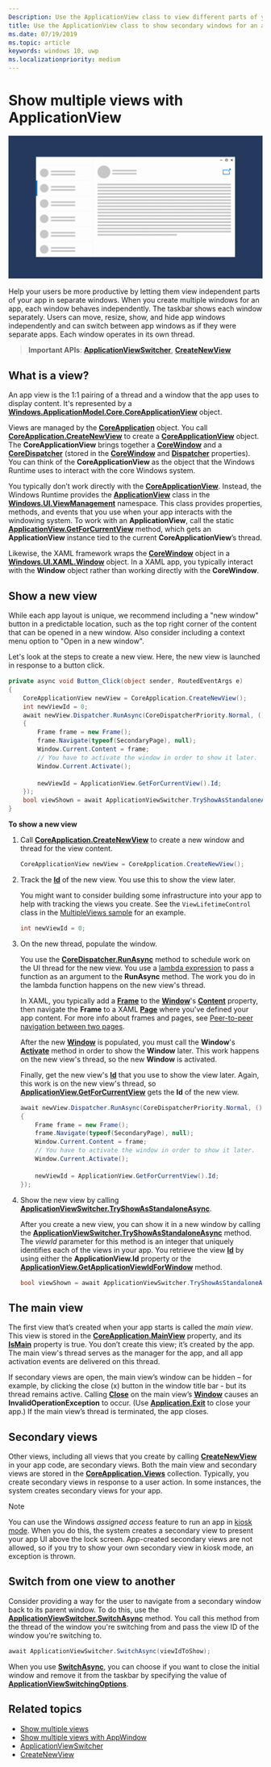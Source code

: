 ```yaml
---
Description: Use the ApplicationView class to view different parts of your app in separate windows.
title: Use the ApplicationView class to show secondary windows for an app
ms.date: 07/19/2019
ms.topic: article
keywords: windows 10, uwp
ms.localizationpriority: medium
---
```

# Show multiple views with ApplicationView

![Wireframe showing an app with multiple windows](images/multi-view.gif)

Help your users be more productive by letting them view independent parts of your app in separate windows. When you create multiple windows for an app, each window behaves independently. The taskbar shows each window separately. Users can move, resize, show, and hide app windows independently and can switch between app windows as if they were separate apps. Each window operates in its own thread.

> **Important APIs**: [**ApplicationViewSwitcher**](https://docs.microsoft.com/uwp/api/Windows.UI.ViewManagement.ApplicationViewSwitcher), [**CreateNewView**](https://docs.microsoft.com/uwp/api/windows.applicationmodel.core.coreapplication.createnewview)

## What is a view?

An app view is the 1:1 pairing of a thread and a window that the app uses to display content. It's represented by a [**Windows.ApplicationModel.Core.CoreApplicationView**](https://docs.microsoft.com/uwp/api/Windows.ApplicationModel.Core.CoreApplicationView) object.

Views are managed by the [**CoreApplication**](https://docs.microsoft.com/uwp/api/Windows.ApplicationModel.Core.CoreApplication) object. You call [**CoreApplication.CreateNewView**](https://docs.microsoft.com/uwp/api/windows.applicationmodel.core.coreapplication.createnewview) to create a [**CoreApplicationView**](https://docs.microsoft.com/uwp/api/Windows.ApplicationModel.Core.CoreApplicationView) object. The **CoreApplicationView** brings together a [**CoreWindow**](https://docs.microsoft.com/uwp/api/Windows.UI.Core.CoreWindow) and a [**CoreDispatcher**](https://docs.microsoft.com/uwp/api/Windows.UI.Core.CoreDispatcher) (stored in the [**CoreWindow**](https://docs.microsoft.com/uwp/api/windows.applicationmodel.core.coreapplicationview.corewindow) and [**Dispatcher**](https://docs.microsoft.com/uwp/api/windows.applicationmodel.core.coreapplicationview.dispatcher) properties). You can think of the **CoreApplicationView** as the object that the Windows Runtime uses to interact with the core Windows system.

You typically don’t work directly with the [**CoreApplicationView**](https://docs.microsoft.com/uwp/api/Windows.ApplicationModel.Core.CoreApplicationView). Instead, the Windows Runtime provides the [**ApplicationView**](https://docs.microsoft.com/uwp/api/Windows.UI.ViewManagement.ApplicationView) class in the [**Windows.UI.ViewManagement**](https://docs.microsoft.com/uwp/api/Windows.UI.ViewManagement) namespace. This class provides properties, methods, and events that you use when your app interacts with the windowing system. To work with an **ApplicationView**, call the static [**ApplicationView.GetForCurrentView**](https://docs.microsoft.com/uwp/api/windows.ui.viewmanagement.applicationview.getforcurrentview) method, which gets an **ApplicationView** instance tied to the current **CoreApplicationView**’s thread.

Likewise, the XAML framework wraps the [**CoreWindow**](https://docs.microsoft.com/uwp/api/Windows.UI.Core.CoreWindow) object in a [**Windows.UI.XAML.Window**](https://docs.microsoft.com/uwp/api/Windows.UI.Xaml.Window) object. In a XAML app, you typically interact with the **Window** object rather than working directly with the **CoreWindow**.

## Show a new view

While each app layout is unique, we recommend including a "new window" button in a predictable location, such as the top right corner of the content that can be opened in a new window. Also consider including a context menu option to "Open in a new window".

Let's look at the steps to create a new view. Here, the new view is launched in response to a button click.

```csharp
private async void Button_Click(object sender, RoutedEventArgs e)
{
    CoreApplicationView newView = CoreApplication.CreateNewView();
    int newViewId = 0;
    await newView.Dispatcher.RunAsync(CoreDispatcherPriority.Normal, () =>
    {
        Frame frame = new Frame();
        frame.Navigate(typeof(SecondaryPage), null);   
        Window.Current.Content = frame;
        // You have to activate the window in order to show it later.
        Window.Current.Activate();

        newViewId = ApplicationView.GetForCurrentView().Id;
    });
    bool viewShown = await ApplicationViewSwitcher.TryShowAsStandaloneAsync(newViewId);
}
```

**To show a new view**

1.  Call [**CoreApplication.CreateNewView**](https://docs.microsoft.com/uwp/api/windows.applicationmodel.core.coreapplication.createnewview) to create a new window and thread for the view content.

    ```csharp
    CoreApplicationView newView = CoreApplication.CreateNewView();
    ```

2.  Track the [**Id**](https://docs.microsoft.com/uwp/api/windows.ui.viewmanagement.applicationview.id) of the new view. You use this to show the view later.

    You might want to consider building some infrastructure into your app to help with tracking the views you create. See the `ViewLifetimeControl` class in the [MultipleViews sample](https://go.microsoft.com/fwlink/p/?LinkId=620574) for an example.

    ```csharp
    int newViewId = 0;
    ```

3.  On the new thread, populate the window.

    You use the [**CoreDispatcher.RunAsync**](https://docs.microsoft.com/uwp/api/windows.ui.core.coredispatcher.runasync) method to schedule work on the UI thread for the new view. You use a [lambda expression](https://go.microsoft.com/fwlink/p/?LinkId=389615) to pass a function as an argument to the **RunAsync** method. The work you do in the lambda function happens on the new view's thread.

    In XAML, you typically add a [**Frame**](https://docs.microsoft.com/uwp/api/Windows.UI.Xaml.Controls.Frame) to the [**Window**](https://docs.microsoft.com/uwp/api/Windows.UI.Xaml.Window)'s [**Content**](https://docs.microsoft.com/uwp/api/windows.ui.xaml.window.content) property, then navigate the **Frame** to a XAML [**Page**](https://docs.microsoft.com/uwp/api/Windows.UI.Xaml.Controls.Page) where you've defined your app content. For more info about frames and pages, see [Peer-to-peer navigation between two pages](../basics/navigate-between-two-pages.md).

    After the new [**Window**](https://docs.microsoft.com/uwp/api/Windows.UI.Xaml.Window) is populated, you must call the **Window**'s [**Activate**](https://docs.microsoft.com/uwp/api/windows.ui.xaml.window.activate) method in order to show the **Window** later. This work happens on the new view's thread, so the new **Window** is activated.

    Finally, get the new view's [**Id**](https://docs.microsoft.com/uwp/api/windows.ui.viewmanagement.applicationview.id) that you use to show the view later. Again, this work is on the new view's thread, so [**ApplicationView.GetForCurrentView**](https://docs.microsoft.com/uwp/api/windows.ui.viewmanagement.applicationview.getforcurrentview) gets the **Id** of the new view.

    ```csharp
    await newView.Dispatcher.RunAsync(CoreDispatcherPriority.Normal, () =>
    {
        Frame frame = new Frame();
        frame.Navigate(typeof(SecondaryPage), null);   
        Window.Current.Content = frame;
        // You have to activate the window in order to show it later.
        Window.Current.Activate();

        newViewId = ApplicationView.GetForCurrentView().Id;
    });
    ```

4.  Show the new view by calling [**ApplicationViewSwitcher.TryShowAsStandaloneAsync**](https://docs.microsoft.com/uwp/api/windows.ui.viewmanagement.applicationviewswitcher.tryshowasstandaloneasync).

    After you create a new view, you can show it in a new window by calling the [**ApplicationViewSwitcher.TryShowAsStandaloneAsync**](https://docs.microsoft.com/uwp/api/windows.ui.viewmanagement.applicationviewswitcher.tryshowasstandaloneasync) method. The *viewId* parameter for this method is an integer that uniquely identifies each of the views in your app. You retrieve the view [**Id**](https://docs.microsoft.com/uwp/api/windows.ui.viewmanagement.applicationview.id) by using either the **ApplicationView.Id** property or the [**ApplicationView.GetApplicationViewIdForWindow**](https://docs.microsoft.com/uwp/api/windows.ui.viewmanagement.applicationview.getapplicationviewidforwindow) method.

    ```csharp
    bool viewShown = await ApplicationViewSwitcher.TryShowAsStandaloneAsync(newViewId);
    ```

## The main view


The first view that’s created when your app starts is called the *main view*. This view is stored in the [**CoreApplication.MainView**](https://docs.microsoft.com/uwp/api/windows.applicationmodel.core.coreapplication.mainview) property, and its [**IsMain**](https://docs.microsoft.com/uwp/api/windows.applicationmodel.core.coreapplicationview.ismain) property is true. You don’t create this view; it’s created by the app. The main view's thread serves as the manager for the app, and all app activation events are delivered on this thread.

If secondary views are open, the main view’s window can be hidden – for example, by clicking the close (x) button in the window title bar - but its thread remains active. Calling [**Close**](https://docs.microsoft.com/uwp/api/windows.ui.xaml.window.close) on the main view’s [**Window**](https://docs.microsoft.com/uwp/api/Windows.UI.Xaml.Window) causes an **InvalidOperationException** to occur. (Use [**Application.Exit**](https://docs.microsoft.com/uwp/api/windows.ui.xaml.application.exit) to close your app.) If the main view’s thread is terminated, the app closes.

## Secondary views


Other views, including all views that you create by calling [**CreateNewView**](https://docs.microsoft.com/uwp/api/windows.applicationmodel.core.coreapplication.createnewview) in your app code, are secondary views. Both the main view and secondary views are stored in the [**CoreApplication.Views**](https://docs.microsoft.com/uwp/api/windows.applicationmodel.core.coreapplication.views) collection. Typically, you create secondary views in response to a user action. In some instances, the system creates secondary views for your app.

> [!NOTE]
> You can use the Windows *assigned access* feature to run an app in [kiosk mode](https://docs.microsoft.com/windows/manage/set-up-a-device-for-anyone-to-use). When you do this, the system creates a secondary view to present your app UI above the lock screen. App-created secondary views are not allowed, so if you try to show your own secondary view in kiosk mode, an exception is thrown.

## Switch from one view to another

Consider providing a way for the user to navigate from a secondary window back to its parent window. To do this, use the [**ApplicationViewSwitcher.SwitchAsync**](https://docs.microsoft.com/uwp/api/windows.ui.viewmanagement.applicationviewswitcher.switchasync) method. You call this method from the thread of the window you're switching from and pass the view ID of the window you're switching to.

```csharp
await ApplicationViewSwitcher.SwitchAsync(viewIdToShow);
```

When you use [**SwitchAsync**](https://docs.microsoft.com/uwp/api/windows.ui.viewmanagement.applicationviewswitcher.switchasync), you can choose if you want to close the initial window and remove it from the taskbar by specifying the value of [**ApplicationViewSwitchingOptions**](https://docs.microsoft.com/uwp/api/Windows.UI.ViewManagement.ApplicationViewSwitchingOptions).

## Related topics

- [Show multiple views](show-multiple-views.md)
- [Show multiple views with AppWindow](app-window.md)
- [ApplicationViewSwitcher](https://docs.microsoft.com/uwp/api/Windows.UI.ViewManagement.ApplicationViewSwitcher)
- [CreateNewView](https://docs.microsoft.com/uwp/api/windows.applicationmodel.core.coreapplication.createnewview)
